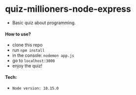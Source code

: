 # quiz-millioners-node-express

- Basic quiz about programming.

#### How to use?

- clone this repo
- run `npm install`
- in the console: `nodemon app.js`
- go to `localhost:3000`
- enjoy the quiz!


#### Tech:

- `Node version: 10.15.0`

